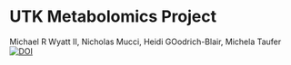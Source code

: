 # UTK Metabolomics Project
Michael R Wyatt II, Nicholas Mucci, Heidi GOodrich-Blair, Michela Taufer
[![DOI](https://zenodo.org/badge/248828603.svg)](https://zenodo.org/badge/latestdoi/248828603)
